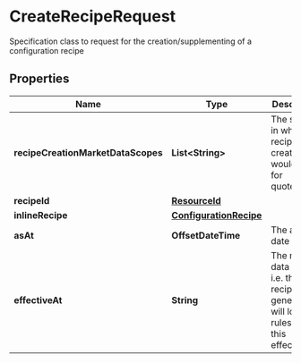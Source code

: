 

# CreateRecipeRequest

Specification class to request for the creation/supplementing of a configuration recipe

## Properties

Name | Type | Description | Notes
------------ | ------------- | ------------- | -------------
**recipeCreationMarketDataScopes** | **List&lt;String&gt;** | The scopes in which the recipe creation would look for quotes/data. | 
**recipeId** | [**ResourceId**](ResourceId.md) |  |  [optional]
**inlineRecipe** | [**ConfigurationRecipe**](ConfigurationRecipe.md) |  |  [optional]
**asAt** | **OffsetDateTime** | The asAt date to use |  [optional]
**effectiveAt** | **String** | The market data time, i.e. the recipe generated will look for rules with this effectiveAt. | 



